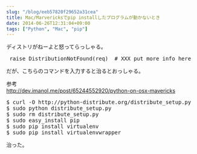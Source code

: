 ```yaml
---
slug: "/blog/eeb57820f29652a31cea"
title: Mac/Marvericksでpip installしたプログラムが動かないとき
date: 2014-06-26T12:31:04+09:00
tags: ["Python", "Mac", "pip"]
---
```

<p>ディストリがねーよと怒ってらっしゃる。</p>

<div class="code-frame" data-lang="text"><div class="highlight"><pre> raise DistributionNotFound(req)  # XXX put more info here
</pre></div></div>

<p>だが、こちらのコマンドを入力すると治るとおっしゃる。</p>

<p>参考<br>
<a href="http://dev.imanol.me/post/65244552920/python-on-osx-mavericks" class="autolink" rel="nofollow noopener" target="_blank">http://dev.imanol.me/post/65244552920/python-on-osx-mavericks</a></p>

<div class="code-frame" data-lang="text"><div class="highlight"><pre>$ curl -O http://python-distribute.org/distribute_setup.py
$ sudo python distribute_setup.py
$ sudo rm distribute_setup.py
$ sudo easy_install pip
$ sudo pip install virtualenv
$ sudo pip install virtualenvwrapper
</pre></div></div>

<p>治った。</p>
